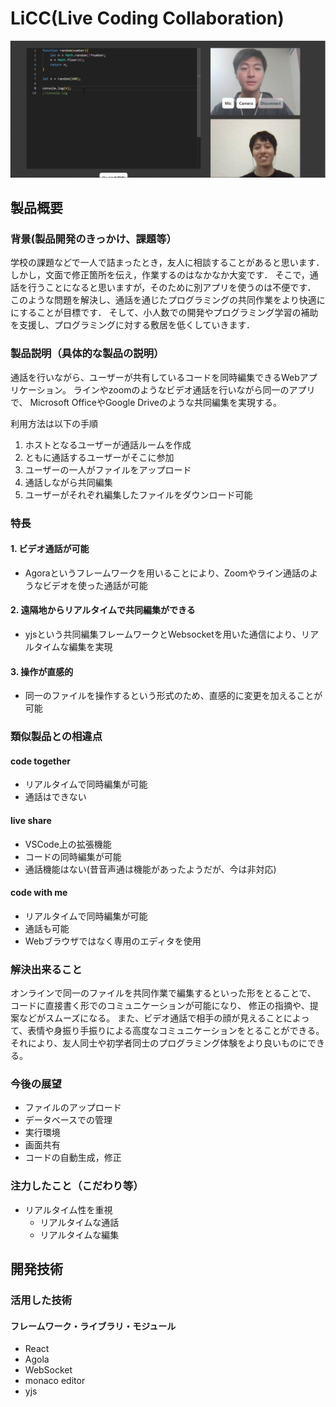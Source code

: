 # LiCC(Live Coding Collaboration)

[![IMAGE ALT TEXT HERE](banner.jpg)](https://youtu.be/pRpLsNX5XbE)

## 製品概要
### 背景(製品開発のきっかけ、課題等）

学校の課題などで一人で詰まったとき，友人に相談することがあると思います．
しかし，文面で修正箇所を伝え，作業するのはなかなか大変です．
そこで，通話を行うことになると思いますが，そのために別アプリを使うのは不便です．
このような問題を解決し、通話を通じたプログラミングの共同作業をより快適ににすることが目標です．
そして、小人数での開発やプログラミング学習の補助を支援し、プログラミングに対する敷居を低くしていきます．

### 製品説明（具体的な製品の説明）
通話を行いながら、ユーザーが共有しているコードを同時編集できるWebアプリケーション。
ラインやzoomのようなビデオ通話を行いながら同一のアプリで、
Microsoft OfficeやGoogle Driveのような共同編集を実現する。

利用方法は以下の手順
1. ホストとなるユーザーが通話ルームを作成
2. ともに通話するユーザーがそこに参加
3. ユーザーの一人がファイルをアップロード
4. 通話しながら共同編集
5. ユーザーがそれぞれ編集したファイルをダウンロード可能

### 特長
#### 1. ビデオ通話が可能

- Agoraというフレームワークを用いることにより、Zoomやライン通話のようなビデオを使った通話が可能

#### 2. 遠隔地からリアルタイムで共同編集ができる

- yjsという共同編集フレームワークとWebsocketを用いた通信により、リアルタイムな編集を実現

#### 3. 操作が直感的

- 同一のファイルを操作するという形式のため、直感的に変更を加えることが可能

### 類似製品との相違点

#### code together

- リアルタイムで同時編集が可能
- 通話はできない

#### live share

- VSCode上の拡張機能
- コードの同時編集が可能
- 通話機能はない(昔音声通は機能があったようだが、今は非対応)

#### code with me

- リアルタイムで同時編集が可能
- 通話も可能
- Webブラウザではなく専用のエディタを使用

### 解決出来ること
オンラインで同一のファイルを共同作業で編集するといった形をとることで、
コードに直接書く形でのコミュニケーションが可能になり、
修正の指摘や、提案などがスムーズになる。
また、ビデオ通話で相手の顔が見えることによって、表情や身振り手振りによる高度なコミュニケーションをとることができる。それにより、友人同士や初学者同士のプログラミング体験をより良いものにできる。

### 今後の展望
* ファイルのアップロード
* データベースでの管理
* 実行環境
* 画面共有
* コードの自動生成，修正

### 注力したこと（こだわり等）
- リアルタイム性を重視
  - リアルタイムな通話
  - リアルタイムな編集

## 開発技術
### 活用した技術
#### フレームワーク・ライブラリ・モジュール
* React
* Agola
* WebSocket
* monaco editor
* yjs

